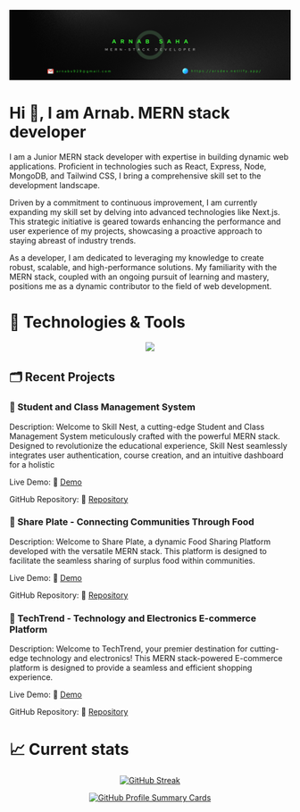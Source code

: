 ![LinkedIn Banner](./images/github-banner.png "GitHub Banner")


<p align='center'>

# Hi 👋, I am Arnab. MERN stack developer 

I am a Junior MERN stack developer with expertise in building dynamic web applications. Proficient in technologies such as React, Express, Node, MongoDB, and Tailwind CSS, I bring a comprehensive skill set to the development landscape.

Driven by a commitment to continuous improvement, I am currently expanding my skill set by delving into advanced technologies like Next.js. This strategic initiative is geared towards enhancing the performance and user experience of my projects, showcasing a proactive approach to staying abreast of industry trends.

As a developer, I am dedicated to leveraging my knowledge to create robust, scalable, and high-performance solutions. My familiarity with the MERN stack, coupled with an ongoing pursuit of learning and mastery, positions me as a dynamic contributor to the field of web development.
</P>

# 🔧 Technologies & Tools

<p align="center">
  <a href="https://skillicons.dev">
    <img src="https://skillicons.dev/icons?i=react,express,firebase,js,mongodb,netlify,nodejs,tailwind,bootstrap,vite" />
  </a>
</p>

## 🗂️ Recent Projects

### 🚀 Student and Class Management System
Description:
Welcome to Skill Nest, a cutting-edge Student and Class Management System meticulously crafted with the powerful MERN stack. Designed to revolutionize the educational experience, Skill Nest seamlessly integrates user authentication, course creation, and an intuitive dashboard for a holistic

Live Demo: 🔗  [Demo](skill-nest.netlify.app/)

GitHub Repository: 🔗  [Repository](https://github.com/ArnabTo/skill-nest-client)

### 🚀 Share Plate - Connecting Communities Through Food
Description: Welcome to Share Plate, a dynamic Food Sharing Platform developed with the versatile MERN stack. This platform is designed to facilitate the seamless sharing of surplus food within communities.

Live Demo: 🔗  [Demo](arsdev-food-share.netlify.app/)

GitHub Repository: 🔗  [Repository](https://github.com/ArnabTo/share-plate-client)

### 🚀 TechTrend - Technology and Electronics E-commerce Platform
Description: Welcome to TechTrend, your premier destination for cutting-edge technology and electronics! This MERN stack-powered E-commerce platform is designed to provide a seamless and efficient shopping experience.

Live Demo: 🔗  [Demo](arsdev-techtrend.netlify.app/)

GitHub Repository: 🔗  [Repository](https://github.com/ArnabTo/brand-shop-client)


# 📈 Current stats

<p align="center"><a href="https://git.io/streak-stats"><img src="https://streak-stats.demolab.com?user=ArnabTo&theme=soft-green&hide_border=true&border_radius=6&card_width=500" alt="GitHub Streak" /></a></p>


<p align="center"><a href="https://github-profile-summary-cards.vercel.app/api/cards/profile-details?username=ArnabTo&theme=dark">
    <img src="https://github-profile-summary-cards.vercel.app/api/cards/profile-details?username=ArnabTo&theme=dark" alt="GitHub Profile Summary Cards"></a></p>

